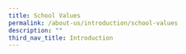 ```yaml
---
title: School Values
permalink: /about-us/introduction/school-values
description: ""
third_nav_title: Introduction
---
```


